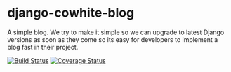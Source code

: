 # django-cowhite-blog
A simple blog. We try to make it simple so we can upgrade to latest Django versions as soon as they come so its easy for developers to implement a blog fast in their project.


[![Build Status](https://travis-ci.org/cowhite/django-cowhite-blog.svg?branch=master)](https://travis-ci.org/cowhite/django-cowhite-blog)
[![Coverage Status](https://coveralls.io/repos/github/cowhite/django-cowhite-blog/badge.svg?branch=master)](https://coveralls.io/github/cowhite/django-cowhite-blog?branch=master)
